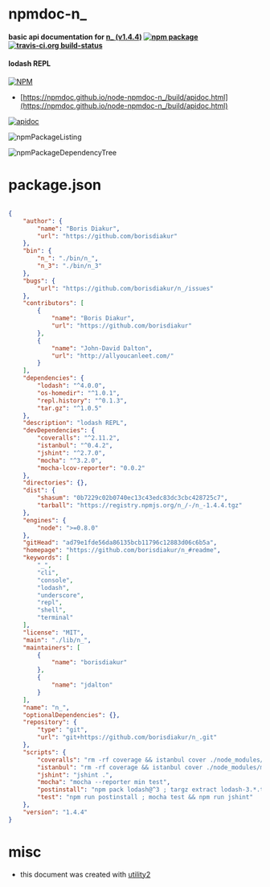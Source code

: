 # npmdoc-n_

#### basic api documentation for  [n_ (v1.4.4)](https://github.com/borisdiakur/n_#readme)  [![npm package](https://img.shields.io/npm/v/npmdoc-n_.svg?style=flat-square)](https://www.npmjs.org/package/npmdoc-n_) [![travis-ci.org build-status](https://api.travis-ci.org/npmdoc/node-npmdoc-n_.svg)](https://travis-ci.org/npmdoc/node-npmdoc-n_)

#### lodash REPL

[![NPM](https://nodei.co/npm/n_.png?downloads=true&downloadRank=true&stars=true)](https://www.npmjs.com/package/n_)

- [https://npmdoc.github.io/node-npmdoc-n_/build/apidoc.html](https://npmdoc.github.io/node-npmdoc-n_/build/apidoc.html)

[![apidoc](https://npmdoc.github.io/node-npmdoc-n_/build/screenCapture.buildCi.browser.%252Ftmp%252Fbuild%252Fapidoc.html.png)](https://npmdoc.github.io/node-npmdoc-n_/build/apidoc.html)

![npmPackageListing](https://npmdoc.github.io/node-npmdoc-n_/build/screenCapture.npmPackageListing.svg)

![npmPackageDependencyTree](https://npmdoc.github.io/node-npmdoc-n_/build/screenCapture.npmPackageDependencyTree.svg)



# package.json

```json

{
    "author": {
        "name": "Boris Diakur",
        "url": "https://github.com/borisdiakur"
    },
    "bin": {
        "n_": "./bin/n_",
        "n_3": "./bin/n_3"
    },
    "bugs": {
        "url": "https://github.com/borisdiakur/n_/issues"
    },
    "contributors": [
        {
            "name": "Boris Diakur",
            "url": "https://github.com/borisdiakur"
        },
        {
            "name": "John-David Dalton",
            "url": "http://allyoucanleet.com/"
        }
    ],
    "dependencies": {
        "lodash": "^4.0.0",
        "os-homedir": "^1.0.1",
        "repl.history": "^0.1.3",
        "tar.gz": "^1.0.5"
    },
    "description": "lodash REPL",
    "devDependencies": {
        "coveralls": "^2.11.2",
        "istanbul": "^0.4.2",
        "jshint": "^2.7.0",
        "mocha": "^3.2.0",
        "mocha-lcov-reporter": "0.0.2"
    },
    "directories": {},
    "dist": {
        "shasum": "0b7229c02b0740ec13c43edc83dc3cbc428725c7",
        "tarball": "https://registry.npmjs.org/n_/-/n_-1.4.4.tgz"
    },
    "engines": {
        "node": ">=0.8.0"
    },
    "gitHead": "ad79e1fde56da86135bcb11796c12883d06c6b5a",
    "homepage": "https://github.com/borisdiakur/n_#readme",
    "keywords": [
        "_",
        "cli",
        "console",
        "lodash",
        "underscore",
        "repl",
        "shell",
        "terminal"
    ],
    "license": "MIT",
    "main": "./lib/n_",
    "maintainers": [
        {
            "name": "borisdiakur"
        },
        {
            "name": "jdalton"
        }
    ],
    "name": "n_",
    "optionalDependencies": {},
    "repository": {
        "type": "git",
        "url": "git+https://github.com/borisdiakur/n_.git"
    },
    "scripts": {
        "coveralls": "rm -rf coverage && istanbul cover ./node_modules/mocha/bin/_mocha --report lcovonly -- -R spec && cat ./coverage/lcov.info | ./node_modules/coveralls/bin/coveralls.js && rm -rf ./coverage",
        "istanbul": "rm -rf coverage && istanbul cover ./node_modules/mocha/bin/_mocha --report html && open coverage/lib/n_.js.html",
        "jshint": "jshint .",
        "mocha": "mocha --reporter min test",
        "postinstall": "npm pack lodash@^3 ; targz extract lodash-3.*.tgz extraneous/lodash3",
        "test": "npm run postinstall ; mocha test && npm run jshint"
    },
    "version": "1.4.4"
}
```



# misc
- this document was created with [utility2](https://github.com/kaizhu256/node-utility2)
